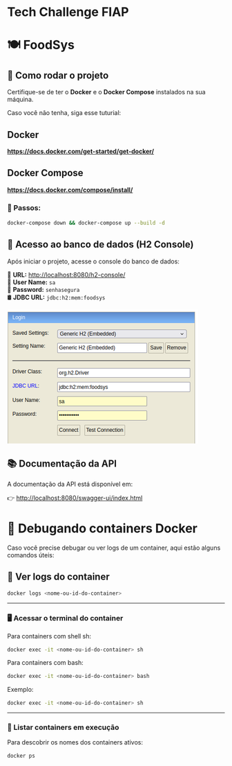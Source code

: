 # Tech Challenge FIAP

# 🍽️ FoodSys

## 🚀 Como rodar o projeto

Certifique-se de ter o **Docker** e o **Docker Compose** instalados na sua máquina.

Caso você não tenha, siga esse tuturial: 
## Docker
**https://docs.docker.com/get-started/get-docker/**

## Docker Compose
**https://docs.docker.com/compose/install/**

### 🔧 Passos:

```bash
docker-compose down && docker-compose up --build -d
```

## 💾 Acesso ao banco de dados (H2 Console)

Após iniciar o projeto, acesse o console do banco de dados:

🔗 **URL:** [http://localhost:8080/h2-console/](http://localhost:8080/h2-console/)  
👤 **User Name:** `sa`  
🔐 **Password:** `senhasegura`  
🛢️ **JDBC URL:** `jdbc:h2:mem:foodsys`

![img.png](img.png)

## 📚 Documentação da API

A documentação da API está disponível em:

👉 [http://localhost:8080/swagger-ui/index.html](http://localhost:8080/swagger-ui/index.html)

# 🐞 Debugando containers Docker

Caso você precise debugar ou ver logs de um container, aqui estão alguns comandos úteis:

## 📜 Ver logs do container

```bash
docker logs <nome-ou-id-do-container>
```

---

### 🖥️ Acessar o terminal do container

Para containers com shell sh:

```bash
docker exec -it <nome-ou-id-do-container> sh
```

Para containers com bash:

```bash
docker exec -it <nome-ou-id-do-container> bash
```

Exemplo:

```bash
docker exec -it <nome-ou-id-do-container> sh
```

---

### 🔎 Listar containers em execução

Para descobrir os nomes dos containers ativos:

```bash
docker ps
```
